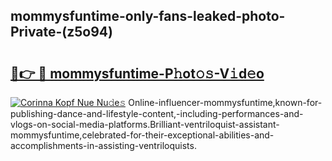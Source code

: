 ## mommysfuntime-only-fans​-leaked-photo​-Private-(z5o94)


# <h2><a href="https://mediaupload.pro?title=mommysfuntime&ref=git">🔗👉 🔴 mommysfuntime-P𝚑ot𝚘𝚜-V𝚒d𝚎o</a></h2>

[![Corinna Kopf Nue Nu𝚍e𝚜](https://i.imgur.com/0qMVB7G.gif)](https://mediaupload.pro?title=mommysfuntime&ref=git)
Online-influencer-mommysfuntime,known-for-publishing-dance-and-lifestyle-content,-including-performances-and-vlogs-on-social-media-platforms.Brilliant-ventriloquist-assistant-mommysfuntime,celebrated-for-their-exceptional-abilities-and-accomplishments-in-assisting-ventriloquists.  